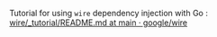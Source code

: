 Tutorial for using `wire` dependency injection with Go : [wire/_tutorial/README.md at main · google/wire](https://github.com/google/wire/blob/main/_tutorial/README.md)
